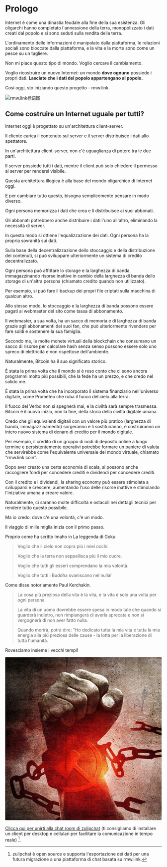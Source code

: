 # Prologo

Internet è come una dinastia feudale alla fine della sua esistenza. Gli oligarchi hanno completato l'annessione della terra, monopolizzato i dati creati dal popolo e si sono seduti sulla rendita della terra.

L'ordinamento delle informazioni è manipolato dalla piattaforma, le relazioni sociali sono bloccate dalla piattaforma, e la vita e la morte sono come un pesce su un tagliere.

Non mi piace questo tipo di mondo. Voglio cercare il cambiamento.

Voglio ricostruire un nuovo Internet: un mondo **dove ognuno** possiede i propri dati. **Lasciate che i dati del popolo appartengano al popolo.**

Così oggi, sto iniziando questo progetto - rmw.link.

![rmw.link标语图](/slogan.svg)

## Come costruire un Internet uguale per tutti?

Internet oggi è progettato su un'architettura client-server.

Il cliente carica il contenuto sul server e il server distribuisce i dati allo spettatore.

In un'architettura client-server, non c'è uguaglianza di potere tra le due parti.

Il server possiede tutti i dati, mentre il client può solo chiedere il permesso al server per rendersi visibile.

Questa architettura illogica è alla base del mondo oligarchico di Internet oggi.

E per cambiare tutto questo, bisogna semplicemente pensare in modo diverso.

Ogni persona memorizza i dati che crea e li distribuisce ai suoi abbonati.

Gli abbonati potrebbero anche distribuire i dati l'uno all'altro, eliminando la necessità di server.

In questo modo si ottiene l'equalizzazione dei dati. Ogni persona ha la propria sovranità sui dati.

Sulla base della decentralizzazione dello stoccaggio e della distribuzione dei contenuti, si può sviluppare ulteriormente un sistema di credito decentralizzato.

Ogni persona può affittare lo storage e la larghezza di banda, immagazzinando risorse inattive in cambio della larghezza di banda dello storage di un'altra persona (chiamato credito quando non utilizzato).

Per esempio, si può fare il backup dei propri file criptati sulla macchina di qualcun altro.

Allo stesso modo, lo stoccaggio e la larghezza di banda possono essere pagati al webmaster del sito come tassa di abbonamento.

Il webmaster, a sua volta, ha un sacco di memoria e di larghezza di banda grazie agli abbonamenti dei suoi fan, che può ulteriormente rivendere per fare soldi e sostenere la sua famiglia.

Secondo me, le molte monete virtuali della blockchain che consumano un sacco di risorse per calcolare hash senza senso possono essere solo uno spreco di elettricità e non rispettose dell'ambiente.

Naturalmente, Bitcoin ha il suo significato storico.

È stata la prima volta che il mondo si è reso conto che ci sono ancora programmi molto più possibili, che la fede ha un prezzo, e che credo nel solido me.

È stata la prima volta che ha incorporato il sistema finanziario nell'universo digitale, come Prometeo che ruba il fuoco del cielo alla terra.

Il fuoco del Verbo non si spegnerà mai, e la civiltà sarà sempre trasmessa. Bitcoin è il nuovo inizio, non la fine, della storia della civiltà digitale umana.

Credo che gli equivalenti digitali con un valore più pratico (larghezza di banda, immagazzinamento) sorgeranno e li sostituiranno, e costruiranno un intero nuovo sistema di denaro di credito per il mondo digitale.

Per esempio, il credito di un gruppo di nodi di deposito online a lungo termine e persistentemente operativi potrebbe formare un paniere di valuta che servirebbe come l'equivalente universale del mondo virtuale, chiamato "rmw.link coin".

Dopo aver creato una certa economia di scala, si possono anche raccogliere fondi per concedere crediti e dividendi per concedere crediti.

Con il credito e i dividendi, la sharing economy può essere stimolata a svilupparsi e crescere, aumentando l'uso delle risorse inattive e stimolando l'iniziativa umana a creare valore.

Naturalmente, ci saranno molte difficoltà e ostacoli nei dettagli tecnici per rendere tutto questo possibile.

Ma io credo: dove c'è una volontà, c'è un modo.

Il viaggio di mille miglia inizia con il primo passo.

Proprio come ha scritto Imaho in La leggenda di Goku

> Voglio che il cielo non copra più i miei occhi.
> 
> Voglio che la terra non seppellisca più il mio cuore.
> 
> Voglio che tutti gli esseri comprendano la mia volontà.
> 
> Voglio che tutti i Buddha svaniscano nel nulla!

Come disse notoriamente Paul Kerchakin.

> La cosa più preziosa della vita è la vita, e la vita è solo una volta per ogni persona.
> 
> La vita di un uomo dovrebbe essere spesa in modo tale che quando si guarderà indietro, non rimpiangerà di averla sprecata e non si vergognerà di non aver fatto nulla.
> 
> Quando morirà, potrà dire: "Ho dedicato tutta la mia vita e tutta la mia energia alla più preziosa delle cause - la lotta per la liberazione di tutta l'umanità.

Rovesciamo insieme i vecchi tempi!

![](https://raw.githubusercontent.com/gcxfd/img/gh-pages/1.jpg)

[Clicca qui per unirti alla chat room di zulipchat](https://rmw.zulipchat.com) (ti consigliamo di installare un client per desktop e cellulari per facilitare la comunicazione in tempo reale) [^1].

[^1]: zulipchat è open source e supporta l'esportazione dei dati per una futura migrazione a una piattaforma di chat basata su rmw.link.